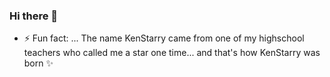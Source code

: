 ### Hi there 👋

- ⚡ Fun fact: ...
The name KenStarry came from one of my highschool teachers who called me a star one time... and that's how KenStarry was born :sparkles:

<!--
**KenStarry/KenStarry** is a ✨ _special_ ✨ repository because its `README.md` (this file) appears on your GitHub profile.

Here are some ideas to get you started:

- 🔭 I’m currently working on ...
- 🌱 I’m currently learning ...
- 👯 I’m looking to collaborate on ...
- 🤔 I’m looking for help with ...
- 💬 Ask me about ...
- 📫 How to reach me: ...
- 😄 Pronouns: ...
- ⚡ Fun fact: ...
-->
